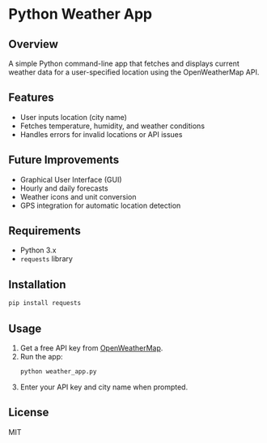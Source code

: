 # Python Weather App

## Overview

A simple Python command-line app that fetches and displays current weather data for a user-specified location using the OpenWeatherMap API.

## Features

- User inputs location (city name)
- Fetches temperature, humidity, and weather conditions
- Handles errors for invalid locations or API issues

## Future Improvements

- Graphical User Interface (GUI)
- Hourly and daily forecasts
- Weather icons and unit conversion
- GPS integration for automatic location detection

## Requirements

- Python 3.x
- `requests` library

## Installation

```bash
pip install requests
```

## Usage

1. Get a free API key from [OpenWeatherMap](https://openweathermap.org/api).
2. Run the app:
   ```bash
   python weather_app.py
   ```
3. Enter your API key and city name when prompted.

## License

MIT